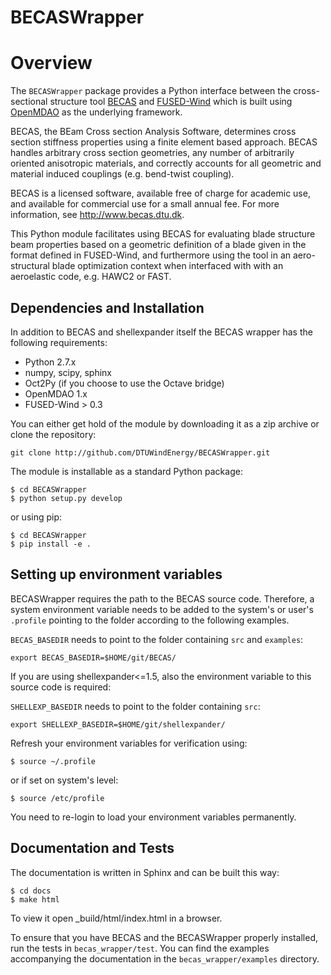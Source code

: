 # BECASWrapper

# Overview

The `BECASWrapper` package provides a Python interface between the cross-sectional structure tool [BECAS](http://www.becas.dtu.dk) and [FUSED-Wind](http://fusedwind.org) which is built using [OpenMDAO](http://openmdao.org) as the underlying framework.

BECAS, the BEam Cross section Analysis Software, determines cross section stiffness properties using a finite element based approach. BECAS handles arbitrary cross section geometries, any number of arbitrarily oriented anisotropic materials, and correctly accounts for all geometric and material induced couplings (e.g. bend-twist coupling).

BECAS is a licensed software, available free of charge for academic use, and available for commercial use for a small annual fee. For more information, see  http://www.becas.dtu.dk.

This Python module facilitates using BECAS for evaluating blade structure beam properties based on a geometric definition of a blade given in the format defined in FUSED-Wind, and furthermore using the tool in an aero-structural blade optimization context when interfaced with with an aeroelastic code, e.g. HAWC2 or FAST.

## Dependencies and Installation

In addition to BECAS  and shellexpander itself the BECAS wrapper has the following requirements:

* Python 2.7.x
* numpy, scipy, sphinx
* Oct2Py (if you choose to use the Octave bridge)
* OpenMDAO 1.x
* FUSED-Wind > 0.3

You can either get hold of the module by downloading it as a zip archive or clone the repository:

    git clone http://github.com/DTUWindEnergy/BECASWrapper.git

The module is installable as a standard Python package:

    $ cd BECASWrapper
    $ python setup.py develop

or using pip:

    $ cd BECASWrapper
    $ pip install -e .
    
## Setting up environment variables

BECASWrapper requires the path to the BECAS source code.
Therefore, a system environment variable needs to be added to the system's or user's `.profile` pointing to the folder according to the following examples.

`BECAS_BASEDIR` needs to point to the folder containing `src` and `examples`:
    
    export BECAS_BASEDIR=$HOME/git/BECAS/

If you are using shellexpander<=1.5, also the environment variable to this source code is required:

`SHELLEXP_BASEDIR` needs to point to the folder containing `src`:

    export SHELLEXP_BASEDIR=$HOME/git/shellexpander/

Refresh your environment variables for verification using:

    $ source ~/.profile

or if set on system's level:
    
    $ source /etc/profile
    
You need to re-login to load your environment variables permanently.

## Documentation and Tests

The documentation is written in Sphinx and can be built this way:

    $ cd docs
    $ make html

To view it open _build/html/index.html in a browser.

To ensure that you have BECAS and the BECASWrapper properly installed, run the tests in `becas_wrapper/test`.
You can find the examples accompanying the documentation in the `becas_wrapper/examples` directory.

